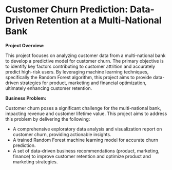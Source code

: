 
# Customer Churn Prediction: Data-Driven Retention at a Multi-National Bank

**Project Overview:**

This project focuses on analyzing customer data from a multi-national bank to develop a predictive model for customer churn. The primary objective is to identify key factors contributing to customer attrition and accurately predict high-risk users. By leveraging machine learning techniques, specifically the Random Forest algorithm, this project aims to provide data-driven strategies for product, marketing and financial optimization, ultimately enhancing customer retention.

**Business Problem:**

Customer churn poses a significant challenge for the multi-national bank, impacting revenue and customer lifetime value. This project aims to address this problem by delivering the following:

* A comprehensive exploratory data analysis and visualization report on customer churn, providing actionable insights.
* A trained Random Forest machine learning model for accurate churn prediction.
* A set of data-driven business recommendations (product, marketing, finance) to improve customer retention and optimize product and marketing strategies.

